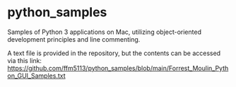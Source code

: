 # python_samples
Samples of Python 3 applications on Mac, utilizing object-oriented development principles and line commenting. 

A text file is provided in the repository, but the contents can be accessed via this link:
https://github.com/ffm5113/python_samples/blob/main/Forrest_Moulin_Python_GUI_Samples.txt
